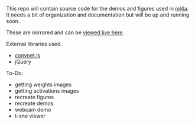 This repo will contain source code for the demos and figures used in [ml4a](http://ml4a.github.io). It needs a bit of organization and documentation but will be up and running soon.

These are mirrored and can be [viewed live here](ml4a.github.io/dev/demos).

External libraries used.

 - [convnet.js](http://cs.stanford.edu/people/karpathy/convnetjs/)
 - jQuery


To-Do:
 - getting weights images
 - getting activations images
 - recreate figures
 - recreate demos
 - webcam demo
 - t-sne viewer



